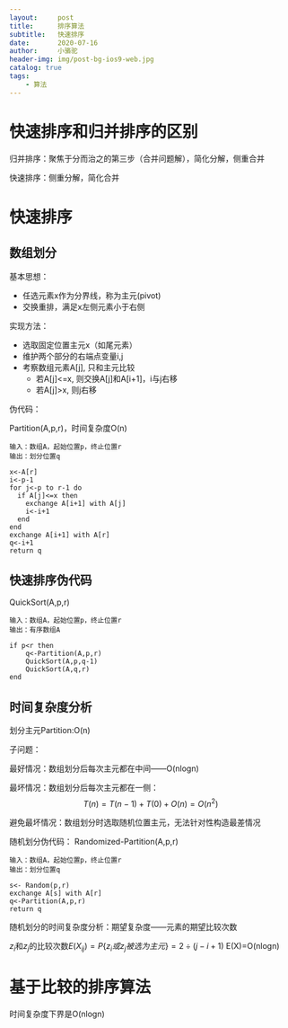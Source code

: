 ```yaml
---
layout:     post
title:      排序算法
subtitle:   快速排序
date:       2020-07-16
author:     小骆驼
header-img: img/post-bg-ios9-web.jpg
catalog: true
tags:
    - 算法
---
```

# 快速排序和归并排序的区别
归并排序：聚焦于分而治之的第三步（合并问题解），简化分解，侧重合并


快速排序：侧重分解，简化合并

# 快速排序
## 数组划分
基本思想：
- 任选元素x作为分界线，称为主元(pivot)
- 交换重排，满足x左侧元素小于右侧

实现方法：
- 选取固定位置主元x（如尾元素）
- 维护两个部分的右端点变量i,j
- 考察数组元素A[j], 只和主元比较
  - 若A[j]<=x, 则交换A[j]和A[i+1]，i与j右移
  - 若A[j]>x, 则j右移

伪代码：

Partition(A,p,r)，时间复杂度O(n)
```
输入：数组A，起始位置p，终止位置r
输出：划分位置q

x<-A[r]
i<-p-1
for j<-p to r-1 do
  if A[j]<=x then
    exchange A[i+1] with A[j]
    i<-i+1
  end
end
exchange A[i+1] with A[r]
q<-i+1
return q
```
## 快速排序伪代码
QuickSort(A,p,r)
```
输入：数组A，起始位置p，终止位置r
输出：有序数组A

if p<r then
    q<-Partition(A,p,r)
    QuickSort(A,p,q-1)
    QuickSort(A,q,r)
end
```
## 时间复杂度分析
划分主元Partition:O(n)

子问题：

最好情况：数组划分后每次主元都在中间——O(nlogn)

最坏情况：数组划分后每次主元都在一侧：$$T(n) = T(n-1)+T(0)+O(n) = O(n^2)$$

避免最坏情况：数组划分时选取随机位置主元，无法针对性构造最差情况

随机划分伪代码：
Randomized-Partition(A,p,r)
```
输入：数组A，起始位置p，终止位置r
输出：划分位置q

s<- Random(p,r)
exchange A[s] with A[r]
q<-Partition(A,p,r)
return q
```

随机划分的时间复杂度分析：期望复杂度——元素的期望比较次数

$z_i$和$z_j$的比较次数$E(X_{ij})=P\{z_{i}或z_{j}被选为主元\}=2 \div (j-i+1)$
E(X)=O(nlogn)

# 基于比较的排序算法
时间复杂度下界是O(nlogn)
